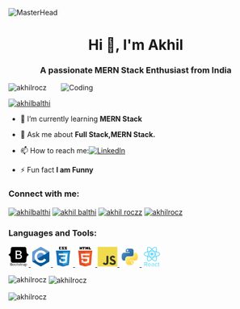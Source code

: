 ![MasterHead](https://builtin.com/sites/www.builtin.com/files/styles/og/public/full-stack-developer.jpg)
<h1 align="center">Hi 👋, I'm Akhil</h1>
<h3 align="center">A passionate MERN Stack Enthusiast from India</h3>
<img align="right" alt="Coding" width="400" src="https://mir-s3-cdn-cf.behance.net/project_modules/hd/06f21a161921919.63cd7887d0a70.gif">

<p align="left"> <img src="https://komarev.com/ghpvc/?username=akhilrocz&label=Profile%20views&color=0e75b6&style=flat" alt="akhilrocz" /> </p>

<p align="left"> <a href="https://twitter.com/akhilbalthi" target="blank"><img src="https://img.shields.io/twitter/follow/akhilbalthi?logo=twitter&style=for-the-badge" alt="akhilbalthi" /></a> </p>

- 🌱 I’m currently learning **MERN Stack**

- 💬 Ask me about **Full Stack,MERN Stack.**

- 📫 How to reach me:[![LinkedIn](https://img.shields.io/badge/LinkedIn-Akhil-blue)](https://www.linkedin.com/in/akhil-balthi-032b99200/)


- ⚡ Fun fact **I am Funny**

<h3 align="left">Connect with me:</h3>
<p align="left">
<a href="https://twitter.com/akhilbalthi" target="blank"><img align="center" src="https://raw.githubusercontent.com/rahuldkjain/github-profile-readme-generator/master/src/images/icons/Social/twitter.svg" alt="akhilbalthi" height="30" width="40" /></a>
<a href="https://www.linkedin.com/in/akhil-balthi-032b99200/" target="blank"><img align="center" src="https://raw.githubusercontent.com/rahuldkjain/github-profile-readme-generator/master/src/images/icons/Social/linked-in-alt.svg" alt="akhil balthi" height="30" width="40" /></a>
<a href="https://www.kaggle.com/akhilroczz" target="blank"><img align="center" src="https://raw.githubusercontent.com/rahuldkjain/github-profile-readme-generator/master/src/images/icons/Social/kaggle.svg" alt="akhil roczz" height="30" width="40" /></a>
<a href="https://www.instagram.com/akhilrocz/" target="blank"><img align="center" src="https://raw.githubusercontent.com/rahuldkjain/github-profile-readme-generator/master/src/images/icons/Social/instagram.svg" alt="akhilrocz" height="30" width="40" /></a>
</p>

<h3 align="left">Languages and Tools:</h3>
<p align="left"> <a href="https://getbootstrap.com" target="_blank" rel="noreferrer"> <img src="https://raw.githubusercontent.com/devicons/devicon/master/icons/bootstrap/bootstrap-plain-wordmark.svg" alt="bootstrap" width="40" height="40"/> </a> <a href="https://www.cprogramming.com/" target="_blank" rel="noreferrer"> <img src="https://raw.githubusercontent.com/devicons/devicon/master/icons/c/c-original.svg" alt="c" width="40" height="40"/> </a> <a href="https://www.w3schools.com/css/" target="_blank" rel="noreferrer"> <img src="https://raw.githubusercontent.com/devicons/devicon/master/icons/css3/css3-original-wordmark.svg" alt="css3" width="40" height="40"/> </a> <a href="https://www.w3.org/html/" target="_blank" rel="noreferrer"> <img src="https://raw.githubusercontent.com/devicons/devicon/master/icons/html5/html5-original-wordmark.svg" alt="html5" width="40" height="40"/> </a> <a href="https://developer.mozilla.org/en-US/docs/Web/JavaScript" target="_blank" rel="noreferrer"> <img src="https://raw.githubusercontent.com/devicons/devicon/master/icons/javascript/javascript-original.svg" alt="javascript" width="40" height="40"/> </a> <a href="https://www.python.org" target="_blank" rel="noreferrer"> <img src="https://raw.githubusercontent.com/devicons/devicon/master/icons/python/python-original.svg" alt="python" width="40" height="40"/> </a> <a href="https://reactjs.org/" target="_blank" rel="noreferrer"> <img src="https://raw.githubusercontent.com/devicons/devicon/master/icons/react/react-original-wordmark.svg" alt="react" width="40" height="40"/> </a> </p>

<p><img align="left" src="https://github-readme-stats.vercel.app/api/top-langs?username=akhilrocz&show_icons=true&locale=en&layout=compact" alt="akhilrocz" /></p>

<p>&nbsp;<img align="center" src="https://github-readme-stats.vercel.app/api?username=akhilrocz&show_icons=true&locale=en" alt="akhilrocz" /></p>

<p><img align="center" src="https://github-readme-streak-stats.herokuapp.com/?user=akhilrocz&" alt="akhilrocz" /></p>
